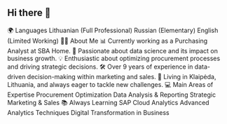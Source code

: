 ## Hi there 👋

<!--
**SimonaBarzdaitiene/SimonaBarzdaitiene** is a ✨ _special_ ✨ repository because its `README.md` (this file) appears on your GitHub profile.

Here are some ideas to get you started:

- 🔭 I’m currently working on ...
- 🌱 I’m currently learning ...
- 👯 I’m looking to collaborate on ...
- 🤔 I’m looking for help with ...
- 💬 Ask me about ...
- 📫 How to reach me: ...
- 😄 Pronouns: ...
- ⚡ Fun fact: ...
-->
🌍 Languages
Lithuanian (Full Professional)
Russian (Elementary)
English (Limited Working)
👩‍💻 About Me
📊 Currently working as a Purchasing Analyst at SBA Home.
🌱 Passionate about data science and its impact on business growth.
💡 Enthusiastic about optimizing procurement processes and driving strategic decisions.
🛠️ Over 9 years of experience in data-driven decision-making within marketing and sales.
🏡 Living in Klaipėda, Lithuania, and always eager to tackle new challenges.
💻 Main Areas of Expertise
Procurement Optimization
Data Analysis & Reporting
Strategic Marketing & Sales
📚 Always Learning
SAP Cloud Analytics
Advanced Analytics Techniques
Digital Transformation in Business
